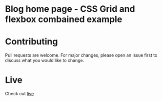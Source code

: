 # Blog home page - CSS Grid and flexbox combained example

# Contributing

Pull requests are welcome. For major changes, please open an issue first to discuss what you would like to change.

# Live

Check out [live](https://stankovics.github.io/BlogHomePgGridFlexBox.github.io/)
